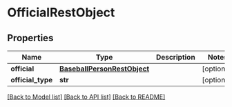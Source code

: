 # OfficialRestObject

## Properties
Name | Type | Description | Notes
------------ | ------------- | ------------- | -------------
**official** | [**BaseballPersonRestObject**](BaseballPersonRestObject.md) |  | [optional] 
**official_type** | **str** |  | [optional] 

[[Back to Model list]](../README.md#documentation-for-models) [[Back to API list]](../README.md#documentation-for-api-endpoints) [[Back to README]](../README.md)

